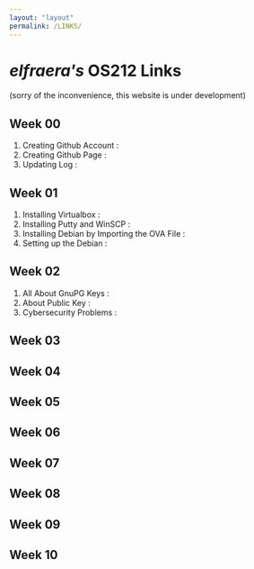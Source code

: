 ```yaml
---
layout: "layout"
permalink: /LINKS/
---
```


# _elfraera's_ OS212 Links
(sorry of the inconvenience, this website is under development)

## Week 00
1. Creating Github Account :
2. Creating Github Page :
3. Updating Log :

## Week 01
1. Installing Virtualbox :
2. Installing Putty and WinSCP :
3. Installing Debian by Importing the OVA File :
4. Setting up the Debian :

## Week 02
1. All About GnuPG Keys :
2. About Public Key :
3. Cybersecurity Problems :

## Week 03

## Week 04

## Week 05

## Week 06

## Week 07

## Week 08

## Week 09

## Week 10

